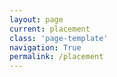 ```yaml
---
layout: page
current: placement
class: 'page-template'
navigation: True
permalink: /placement
---
```

